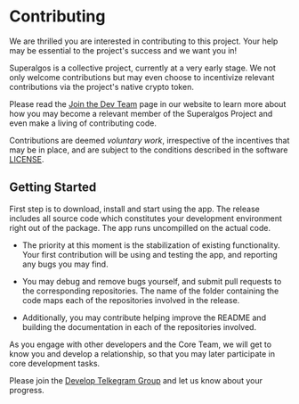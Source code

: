 # Contributing

We are thrilled you are interested in contributing to this project. Your help may be essential to the project's success and we want you in! 

Superalgos is a collective project, currently at a very early stage. We not only welcome contributions but may even choose to incentivize relevant contributions via the project's native crypto token.

Please read the [Join the Dev Team]( https://superalgos.org/developers-join-dev-team.shtml) page in our website to learn more about how you may become a relevant member of the Superalgos Project and even make a living of contributing code.

Contributions are deemed _voluntary work_, irrespective of the incentives that may be in place, and are subject to the conditions described in the software [LICENSE](https://github.com/Superalgos/DesktopApp/blob/master/LICENSE).

## Getting Started

First step is to download, install and start using the app. The release includes all source code which constitutes your development environment right out of the package. The app runs uncompilled on the actual code.

* The priority at this moment is the stabilization of existing functionality. Your first contribution will be using and testing the app, and reporting any bugs you may find.

* You may debug and remove bugs yourself, and submit pull requests to the corresponding repositories. The name of the folder containing the code maps each of the repositories involved in the release.

* Additionally, you may contribute helping improve the README and building the documentation in each of the repositories involved.

As you engage with other developers and the Core Team, we will get to know you and develop a relationship, so that you may later participate in core development tasks.

Please join the [Develop Telkegram Group](https://t.me/superalgosdevelop) and let us know about your progress.
